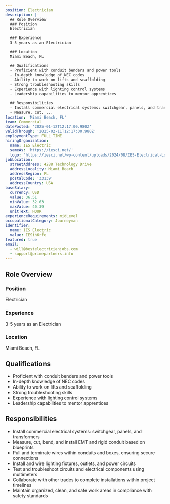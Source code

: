```yaml
---
position: Electrician
description: |-
  ## Role Overview
  ### Position
  Electrician

  ### Experience
  3-5 years as an Electrician

  ### Location
  Miami Beach, FL

  ## Qualifications
  - Proficient with conduit benders and power tools
  - In-depth knowledge of NEC codes
  - Ability to work on lifts and scaffolding
  - Strong troubleshooting skills
  - Experience with lighting control systems
  - Leadership capabilities to mentor apprentices

  ## Responsibilities
  - Install commercial electrical systems: switchgear, panels, and transformers
  - Measure, cut, ...
location: 'Miami Beach, FL'
team: Commercial
datePosted: '2025-01-12T12:17:00.980Z'
validThrough: '2025-02-11T12:17:00.980Z'
employmentType: FULL_TIME
hiringOrganization:
  name: IES Electric
  sameAs: 'https://iesci.net/'
  logo: 'https://iesci.net/wp-content/uploads/2024/08/IES-Electrical-Logo-color.png'
jobLocation:
  streetAddress: 4288 Technology Drive
  addressLocality: Miami Beach
  addressRegion: FL
  postalCode: '33139'
  addressCountry: USA
baseSalary:
  currency: USD
  value: 36.51
  minValue: 32.63
  maxValue: 40.39
  unitText: HOUR
experienceRequirements: midLevel
occupationalCategory: Journeyman
identifier:
  name: IES Electric
  value: IESih6rfe
featured: true
email:
  - will@bestelectricianjobs.com
  - support@primepartners.info
---
```




## Role Overview
### Position
Electrician

### Experience
3-5 years as an Electrician

### Location
Miami Beach, FL

## Qualifications
- Proficient with conduit benders and power tools
- In-depth knowledge of NEC codes
- Ability to work on lifts and scaffolding
- Strong troubleshooting skills
- Experience with lighting control systems
- Leadership capabilities to mentor apprentices

## Responsibilities
- Install commercial electrical systems: switchgear, panels, and transformers
- Measure, cut, bend, and install EMT and rigid conduit based on blueprints
- Pull and terminate wires within conduits and boxes, ensuring secure connections
- Install and wire lighting fixtures, outlets, and power circuits
- Test and troubleshoot circuits and electrical components using multimeters
- Collaborate with other trades to complete installations within project timelines
- Maintain organized, clean, and safe work areas in compliance with safety standards